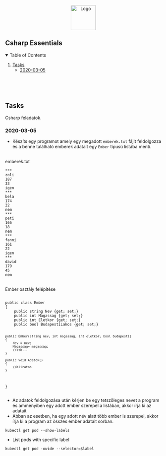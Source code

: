 <!-- PROJECT LOGO -->
<br />
<p align="center">
    <a href="#Csharp-essentials">
    <img src="images/logo.png" alt="Logo" width="80" height="80">
    </a>

<!-- Main -->
## Csharp Essentials



<!-- TABLE OF CONTENTS -->
<details open="open">
  <summary>Table of Contents</summary>
  <ol>
    <li>
      <a href="#tasks">Tasks</a>
      <ul>
        <li><a href="#2020-03-05">2020-03-05</a></li>
      </ul>
    </li>   
  </ol>
</details>

<br />
<br />
<br />

<!-- Imperative -->
## Tasks


Csharp feladatok.


### 2020-03-05

* Készíts egy programot amely egy megadott `emberek.txt` fájlt feldolgozza és a benne található emberek adatait egy `Ember` típusú listába menti.
<br/>
emberek.txt
<pre><code>***
zoli
187
33
igen
***
bela
174
22
nem
***
peti
166
18
nem
***
fanni
161
22
igen
***
david
179
45
nem
</code></pre>
<br/>
Ember osztály felépítése
<pre><code>	
public class Ember
{
	public string Nev {get; set;}
	public int Magassag {get; set;}
	public int Eletkor {get; set;}
	public bool BudapestiLakos {get; set;}
	
	public Ember(string nev, int magassag, int eletkor, bool budapesti)
	{
		Nev = nev;
		Magassag= magassag;
		//stb...
	}
	
	public void Adatok()
	{
		//Kiiratas
	}
   
}
</code></pre>
* Az adatok feldolgozása után kérjen be egy tetszőleges nevet a program és ammenyiben egy adott ember szerepel a listában, akkor írja ki az adatait
* Abban az esetben, ha egy adott név alatt több ember is szerepel, akkor írja ki a program az összes ember adatait sorban.
<pre><code>kubectl get pod --show-labels</code></pre>

* List pods with specific label
<pre><code>kubectl get pod -owide --selector=$label</code></pre>
